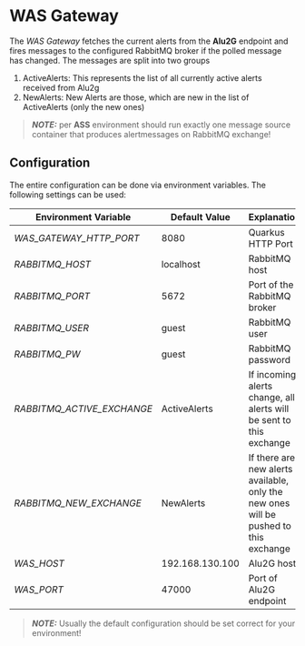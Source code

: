 # WAS Gateway
The *WAS Gateway* fetches the current alerts from the **Alu2G** endpoint and fires messages
to the configured RabbitMQ broker if the polled message has changed. The messages are split into two groups
1. ActiveAlerts: This represents the list of all currently active alerts received from Alu2g
2. NewAlerts: New Alerts are those, which are new in the list of ActiveAlerts (only the new ones)
> **_NOTE:_** per **ASS** environment should run exactly one message source container
> that produces alertmessages on RabbitMQ exchange!

## Configuration
The entire configuration can be done via environment variables. The following settings
can be used:

| **Environment Variable**   | **Default Value** | **Explanation**                                                                      |
|----------------------------|-------------------|--------------------------------------------------------------------------------------|
| _WAS_GATEWAY_HTTP_PORT_    | 8080              | Quarkus HTTP Port                                                                    |
| _RABBITMQ_HOST_            | localhost         | RabbitMQ host                                                                        |
| _RABBITMQ_PORT_            | 5672              | Port of the RabbitMQ broker                                                          |
| _RABBITMQ_USER_            | guest             | RabbitMQ user                                                                        |
| _RABBITMQ_PW_              | guest             | RabbitMQ password                                                                    |
| _RABBITMQ_ACTIVE_EXCHANGE_ | ActiveAlerts      | If incoming alerts change, all alerts will be sent to this exchange                  |
| _RABBITMQ_NEW_EXCHANGE_    | NewAlerts         | If there are new alerts available, only the new ones will be pushed to this exchange |
| _WAS_HOST_                 | 192.168.130.100   | Alu2G host                                                                           |
| _WAS_PORT_                 | 47000             | Port of Alu2G endpoint                                                               |

> **_NOTE:_** Usually the default configuration should be set correct for your environment!